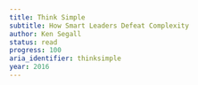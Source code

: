 ```yaml
---
title: Think Simple
subtitle: How Smart Leaders Defeat Complexity
author: Ken Segall
status: read
progress: 100
aria_identifier: thinksimple
year: 2016
---
```

